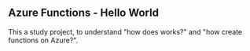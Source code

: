 ## Azure Functions - Hello World

This a study project, to understand "how does works?" and "how create functions on Azure?". 
